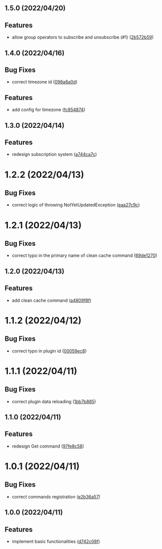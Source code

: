 <a name="1.5.0"></a>
## 1.5.0 (2022/04/20)


## Features

* allow group operators to subscribe and unsubscribe (#1) ([2b572b59](https://github.com/Samarium150/mirai-console-loafers-calendar/commits/2b572b59))

<a name="1.4.0"></a>
## 1.4.0 (2022/04/16)


## Bug Fixes

* correct timezone id ([098a8a0d](https://github.com/Samarium150/mirai-console-loafers-calendar/commits/098a8a0d))

## Features

* add config for timezone ([fc854874](https://github.com/Samarium150/mirai-console-loafers-calendar/commits/fc854874))

<a name="1.3.0"></a>
## 1.3.0 (2022/04/14)


## Features

* redesign subscription system ([a744ca7c](https://github.com/Samarium150/mirai-console-loafers-calendar/commits/a744ca7c))

<a name="1.2.2"></a>
# 1.2.2 (2022/04/13)


## Bug Fixes

* correct logic of throwing NotYetUpdatedException ([eaa27c9c](https://github.com/Samarium150/mirai-console-loafers-calendar/commits/eaa27c9c))

<a name="1.2.1"></a>
# 1.2.1 (2022/04/13)


## Bug Fixes

* correct typo in the primary name of clean cache command ([69de1270](https://github.com/Samarium150/mirai-console-loafers-calendar/commits/69de1270))

<a name="1.2.0"></a>
## 1.2.0 (2022/04/13)


## Features

* add clean cache command ([a4809f8f](https://github.com/Samarium150/mirai-console-loafers-calendar/commits/a4809f8f))

<a name="1.1.2"></a>
# 1.1.2 (2022/04/12)


## Bug Fixes

* correct typo in plugin id ([00059ec8](https://github.com/Samarium150/mirai-console-loafers-calendar/commits/00059ec8))

<a name="1.1.1"></a>
# 1.1.1 (2022/04/11)


## Bug Fixes

* correct plugin data reloading ([1bb7b885](https://github.com/Samarium150/mirai-console-loafers-calendar/commits/1bb7b885))

<a name="1.1.0"></a>
## 1.1.0 (2022/04/11)


## Features

* redesign Get command ([97fe8c58](https://github.com/Samarium150/mirai-console-loafers-calendar/commits/97fe8c58))

<a name="1.0.1"></a>
# 1.0.1 (2022/04/11)


## Bug Fixes

* correct commands registration ([e2b36a57](https://github.com/Samarium150/mirai-console-loafers-calendar/commits/e2b36a57))

<a name="1.0.0"></a>
## 1.0.0 (2022/04/11)


## Features

* implement basic functionalities ([d742c08f](https://github.com/Samarium150/mirai-console-loafers-calendar/commits/d742c08f))
